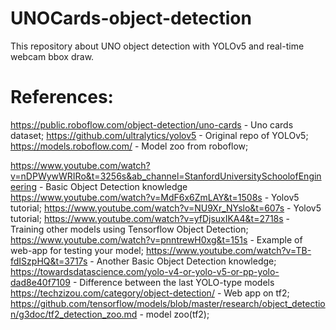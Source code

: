# UNOCards-object-detection
This repository about UNO object detection with YOLOv5 and real-time webcam bbox draw.
# References:
https://public.roboflow.com/object-detection/uno-cards - Uno cards dataset;
https://github.com/ultralytics/yolov5 - Original repo of YOLOv5;
https://models.roboflow.com/ - Model zoo from roboflow;

https://www.youtube.com/watch?v=nDPWywWRIRo&t=3256s&ab_channel=StanfordUniversitySchoolofEngineering - Basic Object Detection knowledge
https://www.youtube.com/watch?v=MdF6x6ZmLAY&t=1508s - Yolov5 tutorial;
https://www.youtube.com/watch?v=NU9Xr_NYslo&t=607s - Yolov5 tutorial;
https://www.youtube.com/watch?v=yfDjsuxIKA4&t=2718s - Training other models using Tensorflow Object Detection;
https://www.youtube.com/watch?v=pnntrewH0xg&t=151s - Example of web-app for testing your model;
https://www.youtube.com/watch?v=TB-fdISzpHQ&t=3717s - Another Basic Object Detection knowledge;
https://towardsdatascience.com/yolo-v4-or-yolo-v5-or-pp-yolo-dad8e40f7109 - Difference between the last YOLO-type models
https://techzizou.com/category/object-detection/ - Web app on tf2;
https://github.com/tensorflow/models/blob/master/research/object_detection/g3doc/tf2_detection_zoo.md - model zoo(tf2);

